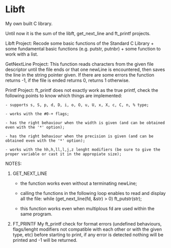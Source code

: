 # Libft
My own built C library.

Until now it is the sum of the libft, get_next_line and ft_printf projects.

Libft Project:
	Recode some basic functions of the Standard C Library + some fundamental basic functions (e.g. putstr, putnbr) + some function to work with a list.

GetNextLine Project:
	This function reads characters from the given file descriptor until the file ends or that one newLine is encountered, then saves the line in the string pointer given.
	If there are some errors the function returns -1, if the file is ended returns 0, returns 1 otherwise.

Printf Project:
	ft_printf does not exactly work as the true printf, check the following points to know which things are implemented:

	- supports s, S, p, d, D, i, o, O, u, U, x, X, c, C, n, % type;

	- works with the #0-+ flags;

	- has the right behaviour when the width is given (and can be obtained even with the '*' option);

	- has the right behaviour when the precision is given (and can be obtained even with the '*' option);

	- works with the hh,h,ll,l,j,z lenght modifiers (be sure to give the proper variable or cast it in the appropiate size);



NOTES:
1) GET_NEXT_LINE
	- the function works even without a terminating newLine;

	- calling the functions in the following loop enables to read and display all the file:
		while (get_next_line(fd, &str) > 0)
			ft_putstr(str);

	- this function works even when multiplous fd are used within the same program.

2) FT_PRINTF
	My ft_printf check for format errors (undefined behaviours, flags/lenght modifiers not compatible with each other or with the given type, etc) before starting to print, if any error is detected nothing will be printed and -1 will be returned.
